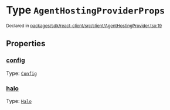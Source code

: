 # Type `AgentHostingProviderProps`
<sub>Declared in [packages/sdk/react-client/src/client/AgentHostingProvider.tsx:19](https://github.com/dxos/dxos/blob/ef925c9c7/packages/sdk/react-client/src/client/AgentHostingProvider.tsx#L19)</sub>




## Properties
### [config](https://github.com/dxos/dxos/blob/ef925c9c7/packages/sdk/react-client/src/client/AgentHostingProvider.tsx#L19)
Type: <code>[Config](/api/@dxos/react-client/classes/Config)</code>




### [halo](https://github.com/dxos/dxos/blob/ef925c9c7/packages/sdk/react-client/src/client/AgentHostingProvider.tsx#L19)
Type: <code>[Halo](/api/@dxos/react-client/interfaces/Halo)</code>





